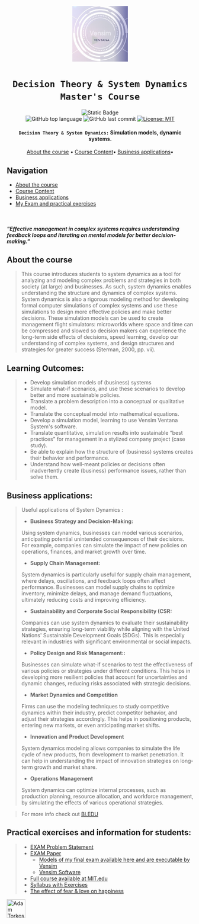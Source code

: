 <div align="center">

<a href="https://www.vensim.com" target="_blank">
    <img src="./Vensim_logo.png" alt="Vensim Ventana Systems" width="150" height="150"/>
</a>


# `Decision Theory & System Dynamics Master's Course`

![Static Badge](https://img.shields.io/badge/mission-Optimize_Decision--Making_Processes-purple)
<br />
![GitHub top language](https://img.shields.io/github/languages/top/adamsky777/Decision_theory_and_System_Dynamics)
![GitHub last commit](https://img.shields.io/github/last-commit/adamsky777/Decision_theory_and_System_Dynamics)
[![License: MIT](https://img.shields.io/badge/License-MIT-green.svg)](https://opensource.org/licenses/MIT)

<p class="align center">
<h4><code>Decision Theory & System Dynamics:</code> Simulation models, dynamic systems.</h4>
</p>

[About the course](#about-the-course) •
[Course Content](#course-content)•
[Business applications](#business-applications)•

</div>

## Navigation

- [About the course](#about-the-course)
- [Course Content](#course-content)
- [Business applications](#business-applications)
- [My Exam and practical exercises](#practical-exercises-and-information-for-students)


<br />

#### _"Effective management in complex systems requires understanding feedback loops and iterating on mental models for better decision-making."_

## About the course

> This course introduces students to system dynamics as a tool for analyzing and modeling complex problems and strategies in both society (at large) and businesses. 
> As such, system dynamics enables understanding the structure and dynamics of complex systems. 
> System dynamics is also a rigorous modeling method for developing formal computer simulations of complex systems and use these simulations to design more effective policies and make better decisions. 
> These simulation models can be used to create management flight simulators: microworlds where space and time can be compressed and slowed so decision makers can experience the long-term side effects of decisions, speed learning, develop our understanding of complex systems, and design structures and strategies for greater success (Sterman, 2000, pp. vii).


## Learning Outcomes:


> * Develop simulation models of (business) systems
> * Simulate what-if scenarios, and use these scenarios to develop better and more sustainable policies.
> * Translate a problem description into a conceptual or qualitative model.
> * Translate the conceptual model into mathematical equations.
> * Develop a simulation model, learning to use Vensim Ventana System's software.
> * Translate quantitative, simulation results into sustainable “best practices” for management in a stylized company project (case study).
> * Be able to explain how the structure of (business) systems creates their behavior and performance.
> * Understand how well-meant policies or decisions often inadvertently create (business) performance issues, rather than solve them.




## Business applications:
>
> Useful applications of System Dynamics :
> * **Business Strategy and Decision-Making:**
>
> Using system dynamics, businesses can model various scenarios, anticipating potential unintended consequences of their decisions. 
> For example, companies can simulate the impact of new policies on operations, finances, and market growth over time.
> 
> * **Supply Chain Management:** 
>
> System dynamics is particularly useful for supply chain management, where delays, oscillations, and feedback loops often affect performance. 
> Businesses can model supply chains to optimize inventory, minimize delays, and manage demand fluctuations, ultimately reducing costs and improving efficiency.
> 
> * **Sustainability and Corporate Social Responsibility (CSR:**
> 
> Companies can use system dynamics to evaluate their sustainability strategies, ensuring long-term viability while aligning with the United Nations' Sustainable Development Goals (SDGs). 
> This is especially relevant in industries with significant environmental or social impacts.
>
> * **Policy Design and Risk Management::**
> 
> Businesses can simulate what-if scenarios to test the effectiveness of various policies or strategies under different conditions.
> This helps in developing more resilient policies that account for uncertainties and dynamic changes, reducing risks associated with strategic decisions.
> 
> * **Market Dynamics and Competition**
> 
> Firms can use the modeling techniques to study competitive dynamics within their industry, predict competitor behavior, and adjust their strategies accordingly. 
> This helps in positioning products, entering new markets, or even anticipating market shifts.
> 
>  * **Innovation and Product Development**
> 
> System dynamics modeling allows companies to simulate the life cycle of new products, from development to market penetration. 
> It can help in understanding the impact of innovation strategies on long-term growth and market share.
>
>  * **Operations Management**
>
> System dynamics can optimize internal processes, such as production planning, resource allocation, and workforce management, by simulating the effects of various operational strategies.

> 
> For more info check out [BI.EDU](https://programmeinfo.bi.no/nb/course/GRA-4135/2024-autumn)


## Practical exercises and information for students:
> * [EXAM Problem Statement](https://github.com/adamsky777/Decision_theory_and_System_Dynamics/blob/main/Course%202022/EXAM/2022%20GRA4135%20Term%20paper%20description%20v2.pdf)
> * [EXAM Paper](https://github.com/adamsky777/Decision_theory_and_System_Dynamics/blob/main/Course%202022/EXAM/Decision%20Theory%20%26%20System%20Dynamics%20Final%20EXAM.pdf)
>   * [Models of my final exam available here and are executable by Vensim](https://github.com/adamsky777/Decision_theory_and_System_Dynamics/tree/main/Course%202022/EXAM/models)
>   * [Vensim Software](https://vensim.com)
> * [Full course available at MIT.edu](https://ocw.mit.edu/courses/15-871-introduction-to-system-dynamics-fall-2013/)
> * [Syllabus with Exercises](https://github.com/adamsky777/Decision_theory_and_System_Dynamics/blob/main/Course%202022/Syllabus%20with%20Exercises%20-%20GRA4135.pdf)
> * [The effect of fear & love on happiness](https://github.com/adamsky777/Decision_theory_and_System_Dynamics/blob/main/hobby%20projects/Fear_and_Love_Happiness_growth_relationship_simulation.png)


<a href="https://github.com/adamsky777"><img height="50" src="https://avatars.githubusercontent.com/u/73426467?s=400&u=9c2283f010f179f17aaa58a0b9fbc68efd8014fd&v=4" title="Adam Torkos" width="50"/></a>

